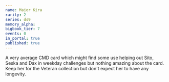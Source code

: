 ```yaml
---
name: Major Kira
rarity: 2
series: ds9
memory_alpha:
bigbook_tier: 7
events: 0
in_portal: true
published: true
---
```


A very average CMD card which might find some use helping out Sito, Seska and Dax in weekday challenges but nothing amazing about the card. Keep her for the Veteran collection but don't expect her to have any longevity.
